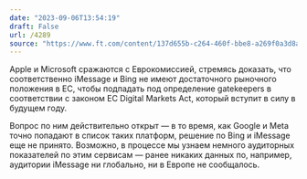 ```yaml
---
date: "2023-09-06T13:54:19"
draft: False
url: /4289
source: "https://www.ft.com/content/137d655b-c264-460f-bbe8-a269f0a3d8ac"
---
```


Apple и Microsoft сражаются с Еврокомиссией, стремясь доказать, что соответственно iMessage и Bing не имеют достаточного рыночного положения в ЕС, чтобы подпадать под определение gatekeepers в соответствии с законом ЕС Digital Markets Act, который вступит в силу в будущем году.

Вопрос по ним действительно открыт — в то время, как Google и Meta точно попадают в список таких платформ, решение по Bing и iMessage еще не принято. Возможно, в процессе мы узнаем немного аудиторных показателей по этим сервисам — ранее никаких данных по, например, аудитории iMessage ни глобально, ни в Европе не сообщалось.

